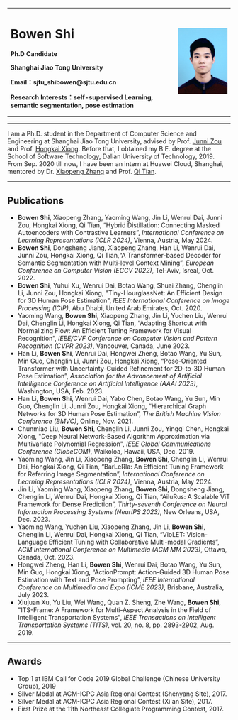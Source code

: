 <div>
<table border="0">
  <tr>
    <td width="75%">
      <h1>Bowen Shi</h1>
      <p><b>Ph.D Candidate</b></p>
      <p><b>Shanghai Jiao Tong University</b></p>
      <p><b>Email：sjtu_shibowen@sjtu.edu.cn</b></p>
      <p><b>Research Interests：self-supervised Learning, semantic segmentation, pose estimation</b></p>
    </td>
    <td width="25%">
      <img src="/shibowen.jpeg" width="100%">
    </td>
  </tr>
</table>
</div>

---

I am a Ph.D. student in the Department of Computer Science and Engineering at Shanghai Jiao Tong University, advised by Prof. [Junni Zou](http://min.sjtu.edu.cn/zjn.htm) and Prof. [Hongkai Xiong](http://min.sjtu.edu.cn/xhk.htm). Before that, I obtained my B.E. degree at the School of Software Technology, Dalian University of Technology, 2019. From Sep. 2020 till now, I have been an intern at Huawei Cloud, Shanghai, mentored by Dr. [Xiaopeng Zhang](https://sites.google.com/site/zxphistory/) and Prof. [Qi Tian](https://scholar.google.com/citations?user=61b6eYkAAAAJ).

---

## Publications

* **Bowen Shi**, Xiaopeng Zhang, Yaoming Wang, Jin Li, Wenrui Dai, Junni Zou, Hongkai Xiong, Qi Tian, “Hybrid Distillation: Connecting Masked Autoencoders with Contrastive Learners”, *International Conference on Learning Representations (ICLR 2024)*, Vienna, Austria, May 2024.
* **Bowen Shi**, Dongsheng Jiang, Xiaopeng Zhang, Han Li, Wenrui Dai, Junni Zou, Hongkai Xiong, Qi Tian,“A Transformer-based Decoder for Semantic Segmentation with Multi-level Context Mining”, *European Conference on Computer Vision (ECCV 2022)*, Tel-Aviv, Isreal, Oct. 2022.
* **Bowen Shi**, Yuhui Xu, Wenrui Dai, Botao Wang, Shuai Zhang, Chenglin Li, Junni Zou, Hongkai Xiong, "Tiny-HourglassNet: An Efficient Design for 3D Human Pose Estimation",  *IEEE International Conference on Image Processing (ICIP)*, Abu Dhabi, United Arab Emirates, Oct. 2020.
* Yaoming Wang, **Bowen Shi**, Xiaopeng Zhang, Jin Li, Yuchen Liu, Wenrui Dai, Chenglin Li, Hongkai Xiong, Qi Tian, “Adapting Shortcut with Normalizing Flow: An Efficient Tuning Framework for Visual Recognition”, *IEEE/CVF Conference on Computer Vision and Pattern Recognition (CVPR 2023)*, Vancouver, Canada, June 2023.
* Han Li, **Bowen Shi**, Wenrui Dai, Hongwei Zheng, Botao Wang, Yu Sun, Min Guo, Chenglin Li, Junni Zou, Hongkai Xiong, “Pose-Oriented Transformer with Uncertainty-Guided Refinement for 2D-to-3D Human Pose Estimation”, *Association for the Advancement of Artificial Intelligence Conference on Artificial Intelligence (AAAI 2023)*, Washington, USA, Feb. 2023.
* Han Li, **Bowen Shi**, Wenrui Dai, Yabo Chen, Botao Wang, Yu Sun, Min Guo, Chenglin Li, Junni Zou, Hongkai Xiong, “Hierarchical Graph Networks for 3D Human Pose Estimation”, *The British Machine Vision Conference (BMVC)*, Online, Nov. 2021.
* Chunmiao Liu, **Bowen Shi**, Chenglin Li, Junni Zou, Yingqi Chen, Hongkai Xiong, "Deep Neural Network-Based Algorithm Approximation via Multivariate Polynomial Regression", *IEEE Global Communications Conference (GlobeCOM)*, Waikoloa, Hawaii, USA, Dec. 2019.
* Yaoming Wang, Jin Li, Xiaopeng Zhang, **Bowen Shi**, Chenglin Li, Wenrui Dai, Hongkai Xiong, Qi Tian, “BarLeRIa: An Efficient Tuning Framework for Referring Image Segmentation”, *International Conference on Learning Representations (ICLR 2024)*, Vienna, Austria, May 2024.
* Jin Li, Yaoming Wang, Xiaopeng Zhang, **Bowen Shi**, Dongsheng Jiang, Chenglin Li, Wenrui Dai, Hongkai Xiong, Qi Tian, “AiluRus: A Scalable ViT Framework for Dense Prediction”, *Thirty-seventh Conference on Neural Information Processing Systems (NeurIPS 2023)*, New Orleans, USA, Dec. 2023.
* Yaoming Wang, Yuchen Liu, Xiaopeng Zhang, Jin Li, **Bowen Shi**, Chenglin Li, Wenrui Dai, Hongkai Xiong, Qi Tian, “VioLET: Vision-Language Efficient Tuning with Collaborative Multi-modal Gradients”, *ACM International Conference on Multimedia (ACM MM 2023)*, Ottawa, Canada, Oct. 2023.
* Hongwei Zheng, Han Li, **Bowen Shi**, Wenrui Dai, Botao Wang, Yu Sun, Min Guo, Hongkai Xiong, “ActionPrompt: Action-Guided 3D Human Pose Estimation with Text and Pose Prompting”, *IEEE International Conference on Multimedia and Expo (ICME 2023)*, Brisbane, Australia, July 2023.
* Xiujuan Xu, Yu Liu, Wei Wang, Quan Z. Sheng, Zhe Wang, **Bowen Shi**, "ITS-Frame: A Framework for Multi-Aspect Analysis in the Field of Intelligent Transportation Systems", *IEEE Transactions on Intelligent Transportation Systems (TITS)*, vol. 20, no. 8, pp. 2893-2902, Aug. 2019.

---

## Awards
* Top 1 at IBM Call for Code 2019 Global Challenge (Chinese University Group), 2019
* Silver Medal at ACM-ICPC Asia Regional Contest (Shenyang Site), 2017.
* Silver Medal at ACM-ICPC Asia Regional Contest (Xi'an Site), 2017.
* First Prize at the 11th Northeast Collegiate Programming Contest, 2017.
